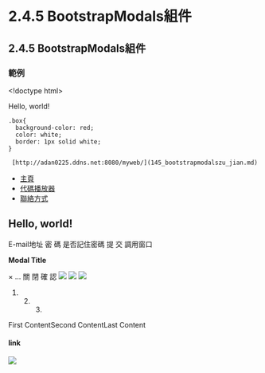 # 2.4.5 BootstrapModals組件

## 2.4.5 BootstrapModals組件

### 範例

&lt;!doctype html&gt;

Hello, world!  
  
    .box{  
      background-color: red;  
      color: white;  
      border: 1px solid white;  
    }  
  
     [http://adan0225.ddns.net:8080/myweb/](145_bootstrapmodalszu_jian.md) 

* [主頁](145_bootstrapmodalszu_jian.md)
* [代碼播放器](145_bootstrapmodalszu_jian.md)
* [聯絡方式](145_bootstrapmodalszu_jian.md)

## Hello, world!

 E-mail地址  密 碼   是否記住密碼 提 交 調用窗口

**Modal Title**

  × ... 關 閉 確 認 ![](https://github.com/Adan0225/python_note/tree/5e029b9346d95b8f7a02edea127bfc786e687d1d/images/1.jpg) ![](https://github.com/Adan0225/python_note/tree/5e029b9346d95b8f7a02edea127bfc786e687d1d/images/2.jpg) ![](https://github.com/Adan0225/python_note/tree/5e029b9346d95b8f7a02edea127bfc786e687d1d/images/3.jpg)

1. 2. 3. 
First ContentSecond ContentLast Content

#### link

![](http://i.imgur.com/C5v079y.png)

